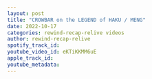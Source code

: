 ```yaml
---
layout: post
title: "CROWBAR on the LEGEND of HAKU / MENG"
date: 2022-10-17
categories: rewind-recap-relive videos
author: rewind-recap-relive
spotify_track_id: 
youtube_video_id: eKTiKKMM6uE
apple_track_id: 
youtube_metadata: 
---
```

